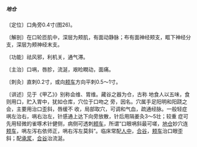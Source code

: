 ##### 地仓

〔定位〕口角旁0.4寸(图26)。

〔解剖〕在口轮匝肌中，深层为颊肌，有面动静脉；布有面神经颊支，眶下神经分支，深层为颊神经末支。

〔功能〕祛风邪，利机关，通气滞。

〔主治〕口㖞，唇胗，流涎，艰睑瞤动，面痛。

〔刺灸〕直刺0.2寸，或向[颊车](https://www.gmzyjc.com/read/zjs/zjs3.1.1-3-0.1.3.3.6.md)方向平刺0.5〜1寸。

〔讲述〕见于《甲乙》》别称会维、胃维。藏谷之器为仓，古称 地食人以五味，食则用口，贮入胃中，犹如仓库，穴位于口吻之 旁，因名。穴属手足阳明和阳跷之会，主要用治口歪斜，唇缓不 收，局部取穴，可调和气血，疏通经脉。一般轻症㖞左治右，㖞右治左，针感通上达下向旁放散，针后用隔姜灸3〜5壮；较重 症可先用轻微的雀啄术针健侧，病侧可透刺[颊车](https://www.gmzyjc.com/read/zjs/zjs3.1.1-3-0.1.3.3.6.md)，所谓“口眼㖞斜最可嗟，[地仓](https://www.gmzyjc.com/read/zjs/zjs3.1.1-3-0.1.3.3.4.md)妙穴连[颊车](https://www.gmzyjc.com/read/zjs/zjs3.1.1-3-0.1.3.3.6.md)，㖞左泻右依师正，㖞右泻左莫斜”。临床常配[人中](https://www.gmzyjc.com/read/zjs/zjs3.2.2-0.0.1.3.26.md)，[合谷](https://www.gmzyjc.com/read/zjs/zjs3.1.1-3-0.1.2.3.4.md)，[颊车](https://www.gmzyjc.com/read/zjs/zjs3.1.1-3-0.1.3.3.6.md)治口眼歪斜；配[承浆](https://www.gmzyjc.com/read/zjs/zjs3.2.1-0.1.1.3.22.md)，[合谷](https://www.gmzyjc.com/read/zjs/zjs3.1.1-3-0.1.2.3.4.md)治流涎。
